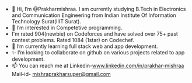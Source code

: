 - 👋 Hi, I’m @Prakharmishraa. I am currently studying B.Tech in Electronics and Communication Engineering from Indian Institute Of Information Technology Surat(IIIT Surat).
- 👀 I’m interested in Competetive programming.
- I'm rated 904(newbie) on Codeforces and have solved over 75+ past contest problems. Rated 1084 (1star) on Codechef.
- 🌱 I’m currently learning full stack web and app development.
- ✨ I’m looking to collaborate on github on various projects related to app development.
- 📫 You can reach me at Linkedin-www.linkedin.com/in/prakhar-mishraa
                          Mail-id- mishraprakharsuper@gmail.com
